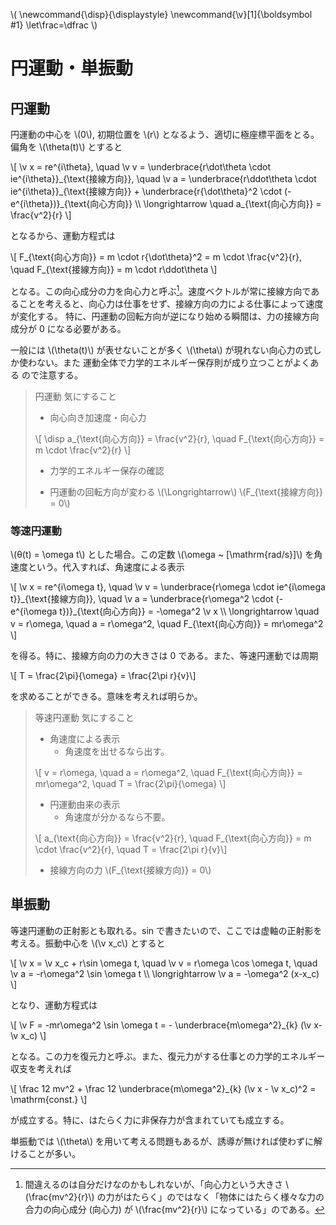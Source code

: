 \\(
    \newcommand{\disp}{\displaystyle}
    \newcommand{\v}[1]{\boldsymbol #1}
    \let\frac=\dfrac
\\)

# 円運動・単振動

## 円運動

円運動の中心を \\(0\\), 初期位置を \\(r\\) となるよう、適切に極座標平面をとる。偏角を \\(\theta(t)\\) とすると

\\[
    \v x = re^{i\theta}, \quad \v v = \underbrace{r\dot\theta \cdot ie^{i\theta}}\_{\text{接線方向}}, \quad \v a = \underbrace{r\ddot\theta \cdot ie^{i\theta}}\_{\text{接線方向}} + \underbrace{r{\dot\theta}^2 \cdot (-e^{i\theta})}\_{\text{向心方向}} \\\\
    \longrightarrow \quad a\_{\text{向心方向}} = \frac{v^2}{r}
\\]

となるから、運動方程式は

\\[
    F\_{\text{向心方向}} = m \cdot r{\dot\theta}^2 = m \cdot \frac{v^2}{r}, \quad F\_{\text{接線方向}} = m \cdot r\ddot\theta
\\]

となる。この向心成分の力を向心力と呼ぶ[^1]。速度ベクトルが常に接線方向であることを考えると、向心力は仕事をせず、接線方向の力による仕事によって速度が変化する。
特に、円運動の回転方向が逆になり始める瞬間は、<uj>力の接線方向成分が 0 になる必要がある</uj>。

一般には \\(\theta(t)\\) が表せないことが多く \\(\theta\\) が現れない向心力の式しか使わない。また <uj>運動全体で力学的エネルギー保存則が成り立つことがよくある</uj> ので注意する。

[^1]: 間違えるのは自分だけなのかもしれないが、「向心力という大きさ \\(\frac{mv^2}{r}\\) の力がはたらく」のではなく「物体にはたらく様々な力の合力の向心成分 (向心力) が \\(\frac{mv^2}{r}\\) になっている」のである。

> 円運動 気にすること
>
> - 向心向き加速度・向心力
> 
> \\[ \disp a\_{\text{向心方向}} = \frac{v^2}{r}, \quad F\_{\text{向心方向}} = m \cdot \frac{v^2}{r} \\]
>
> - 力学的エネルギー保存の確認
>
> - 円運動の回転方向が変わる \\(\Longrightarrow\\) \\(F\_{\text{接線方向}} = 0\\)




### 等速円運動

\\(θ(t) = \omega t\\) とした場合。この定数 \\(\omega ~ [\mathrm{rad/s}]\\) を角速度という。代入すれば、角速度による表示

\\[
    \v x = re^{i\omega t}, \quad \v v = \underbrace{r\omega \cdot ie^{i\omega t}}\_{\text{接線方向}}, \quad \v a = \underbrace{r\omega^2 \cdot (-e^{i\omega t})}_{\text{向心方向}} = -\omega^2 \v x \\\\
    \longrightarrow \quad v = r\omega, \quad a = r\omega^2, \quad F\_{\text{向心方向}} = mr\omega^2
\\]

を得る。特に、接線方向の力の大きさは 0 である。また、等速円運動では周期

\\[ T = \frac{2\pi}{\omega} = \frac{2\pi r}{v}\\]

を求めることができる。意味を考えれば明らか。

> 等速円運動 気にすること
>
> - 角速度による表示
>   + 角速度を出せるなら出す。
> 
> \\[ v = r\omega, \quad a = r\omega^2, \quad F\_{\text{向心方向}} = mr\omega^2, \quad T = \frac{2\pi}{\omega} \\]
>
> - 円運動由来の表示
>   + 角速度が分かるなら不要。
>
> \\[ a\_{\text{向心方向}} = \frac{v^2}{r}, \quad F\_{\text{向心方向}} = m \cdot \frac{v^2}{r}, \quad T = \frac{2\pi r}{v}\\]
>
> - 接線方向の力 \\(F\_{\text{接線方向}} = 0\\)


## 単振動

等速円運動の正射影とも取れる。sin で書きたいので、ここでは虚軸の正射影を考える。振動中心を \\(\v x_c\\) とすると

\\[
    \v x = \v x_c + r\sin \omega t, \quad \v v = r\omega \cos \omega t, \quad \v a = -r\omega^2 \sin \omega t \\\\
    \longrightarrow \v a = -\omega^2 (x-x_c)
\\]

となり、運動方程式は

\\[
    \v F = -mr\omega^2 \sin \omega t = - \underbrace{m\omega^2}_{k} (\v x- \v x_c)
\\]

となる。この力を復元力と呼ぶ。また、復元力がする仕事との力学的エネルギー収支を考えれば

\\[
    \frac 12 mv^2 + \frac 12 \underbrace{m\omega^2}_{k} (\v x - \v x_c)^2 = \mathrm{const.}
\\]

が成立する。特に、はたらく力に非保存力が含まれていても成立する。






単振動では \\(\theta\\) を用いて考える問題もあるが、誘導が無ければ使わずに解けることが多い。
